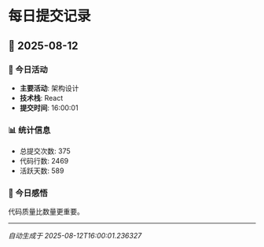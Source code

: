 # 每日提交记录

## 📅 2025-08-12

### 🎯 今日活动
- **主要活动**: 架构设计
- **技术栈**: React
- **提交时间**: 16:00:01

### 📊 统计信息
- 总提交次数: 375
- 代码行数: 2469
- 活跃天数: 589

### 💭 今日感悟
代码质量比数量更重要。

---
*自动生成于 2025-08-12T16:00:01.236327*
